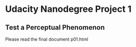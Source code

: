 # Udacity Nanodegree Project 1
## Test a Perceptual Phenomenon

Please read the final document p01.html

